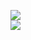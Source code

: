 [![](https://img.shields.io/badge/Made%20With-Github%20Spray-lightgrey.svg?style=for-the-badge&logo=github)](https://github.com/Annihil/github-spray#11562)  
[![](https://i.imgur.com/2DrTn0Z.gif)](https://github.com/Annihil/github-spray)